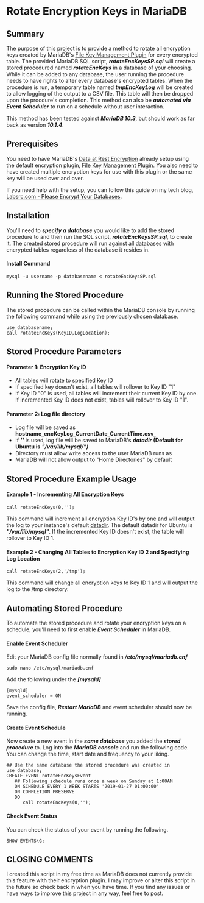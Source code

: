 # Rotate Encryption Keys in MariaDB

## Summary
The purpose of this project is to provide a method to rotate all encryption keys created by MariaDB's [File Key Management Plugin](https://mariadb.com/kb/en/library/file-key-management-encryption-plugin/) for every encrypted table.  The provided MariaDB SQL script, **_rotateEncKeysSP.sql_** will create a stored procedured named **_rotateEncKeys_** in a database of your choosing.  While it can be added to any database, the user running the procedure needs to have rights to alter every database's encrypted tables.  When the procedure is run, a temporary table named **_tmpEncKeyLog_** will be created to allow logging of the output to a CSV file.  This table will then be dropped upon the procdure's completion.  This method can also be **_automated via Event Scheduler_** to run on a schedule without user interaction.

This method has been tested against **_MariaDB 10.3_**, but should work as far back as version **_10.1.4_**.

## Prerequisites
You need to have MariaDB's [Data at Rest Encryption](https://mariadb.com/kb/en/library/data-at-rest-encryption/) already setup using the default encryption plugin, [File Key Management Plugin](https://mariadb.com/kb/en/library/file-key-management-encryption-plugin/).  You also need to have created multiple encryption keys for use with this plugin or the same key will be used over and over.

If you need help with the setup, you can follow this guide on my tech blog, [Labsrc.com - Please Encrypt Your Databases](https://www.labsrc.com/please-encrypt-your-databases-mariadb/).


## Installation
You'll need to **_specify a database_** you would like to add the stored procedure to and then run the SQL script, **_rotateEncKeysSP.sql_**, to create it.  The created stored procedure will run against all databases with encrypted tables regardless of the database it resides in.
#### Install Command
```
mysql -u username -p databasename < rotateEncKeysSP.sql
```

## Running the Stored Procedure
The stored procedure can be called within the MariaDB console by running the following command while using the previously chosen database.
```
use databasename; 
call rotateEncKeys(KeyID,LogLocation);
```


## Stored Procedure Parameters
#### Parameter 1: Encryption Key ID
   - All tables will rotate to specified Key ID
   - If specified key doesn't exist, all tables will rollover to Key ID "1"
   - If Key ID "0" is used, all tables will increment their current Key ID by one. If incremented Key ID does not exist, tables will rollover to Key ID "1".
#### Parameter 2: Log file directory
   - Log file will be saved as **hostname_encKeyLog_CurrentDate_CurrentTime.csv_**
   - If **_''_** is used, log file will be saved to MariaDB's **_datadir_** __(Default for Ubuntu is__ **_"/var/lib/mysql/")_**
   - Directory must allow write access to the user MariaDB runs as
   - MariaDB will not allow output to "Home Directories" by default


## Stored Procedure Example Usage
#### Example 1 - Incrementing All Encryption Keys
```
call rotateEncKeys(0,'');
```
This command will increment all encryption Key ID's by one and will output the log to your instance's default [datadir](https://mariadb.com/kb/en/library/server-system-variables/#datadir).  The default datadir for Ubuntu is **_"/var/lib/mysql"_**.  If the incremented Key ID doesn't exist, the table will rollover to Key ID 1.

#### Example 2 - Changing All Tables to Encryption Key ID 2 and Specifying Log Location
```
call rotateEncKeys(2,'/tmp');
```
This command will change all encryption keys to Key ID 1 and will output the log to the /tmp directory.


## Automating Stored Procedure
To automate the stored procedure and rotate your encryption keys on a schedule, you'll need to first enable **_Event Scheduler_** in MariaDB.
#### Enable Event Scheduler
Edit your MariaDB config file normally found in **_/etc/mysql/mariadb.cnf_**
```
sudo nano /etc/mysql/mariadb.cnf
```
Add the following under the **_[mysqld]_**
```
[mysqld]
event_scheduler = ON
```
Save the config file, **_Restart MariaDB_** and event scheduler should now be running.

#### Create Event Schedule
Now create a new event in the **_same database_** you added the **_stored procedure_** to.  Log into the **_MariaDB console_** and run the following code.  You can change the time, start date and frequency to your liking.
```
## Use the same database the stored procedure was created in
use database; 
CREATE EVENT rotateEncKeysEvent
   ## Following schedule runs once a week on Sunday at 1:00AM
   ON SCHEDULE EVERY 1 WEEK STARTS '2019-01-27 01:00:00'
   ON COMPLETION PRESERVE
   DO 
      call rotateEncKeys(0,'');
```
#### Check Event Status
You can check the status of your event by running the following.
```
SHOW EVENTS\G;
```

## CLOSING COMMENTS
I created this script in my free time as MariaDB does not currently provide this feature with their encryption plugin.  I may improve or alter this script in the future so check back in when you have time.  If you find any issues or have ways to improve this project in any way, feel free to post.
